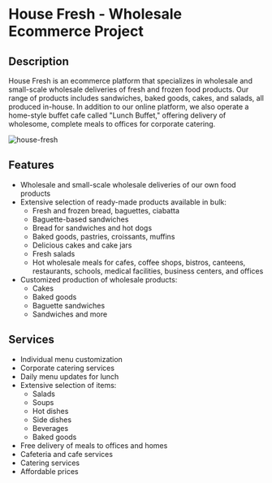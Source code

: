 # House Fresh - Wholesale Ecommerce Project

## Description

House Fresh is an ecommerce platform that specializes in wholesale and small-scale wholesale deliveries of fresh and frozen food products. Our range of products includes sandwiches, baked goods, cakes, and salads, all produced in-house. In addition to our online platform, we also operate a home-style buffet cafe called "Lunch Buffet," offering delivery of wholesome, complete meals to offices for corporate catering.

![house-fresh](https://github.com/bomzj/house-fresh/assets/2025775/8bb93865-75fb-4efe-bd6e-4418a59e260c)

## Features

- Wholesale and small-scale wholesale deliveries of our own food products
- Extensive selection of ready-made products available in bulk:
  - Fresh and frozen bread, baguettes, ciabatta
  - Baguette-based sandwiches
  - Bread for sandwiches and hot dogs
  - Baked goods, pastries, croissants, muffins
  - Delicious cakes and cake jars
  - Fresh salads
  - Hot wholesale meals for cafes, coffee shops, bistros, canteens, restaurants, schools, medical facilities, business centers, and offices
- Customized production of wholesale products:
  - Cakes
  - Baked goods
  - Baguette sandwiches
  - Sandwiches and more

## Services

- Individual menu customization
- Corporate catering services
- Daily menu updates for lunch
- Extensive selection of items:
  - Salads
  - Soups
  - Hot dishes
  - Side dishes
  - Beverages
  - Baked goods
- Free delivery of meals to offices and homes
- Cafeteria and cafe services
- Catering services
- Affordable prices
